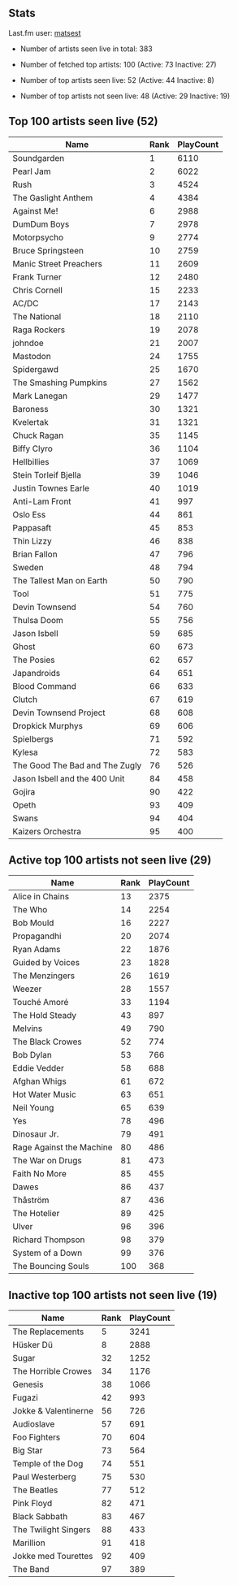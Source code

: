## Stats 


Last.fm user: [matsest](https://www.last.fm/user/matsest)

- Number of artists seen live in total: 383

- Number of fetched top artists: 100 (Active: 73 Inactive: 27)

- Number of top artists seen live: 52 (Active: 44 Inactive: 8)

- Number of top artists not seen live: 48 (Active: 29 Inactive: 19)

## Top 100 artists seen live (52)

Name                           | Rank | PlayCount
------------------------------ | ---- | ---------
Soundgarden                    | 1    | 6110     
Pearl Jam                      | 2    | 6022     
Rush                           | 3    | 4524     
The Gaslight Anthem            | 4    | 4384     
Against Me!                    | 6    | 2988     
DumDum Boys                    | 7    | 2978     
Motorpsycho                    | 9    | 2774     
Bruce Springsteen              | 10   | 2759     
Manic Street Preachers         | 11   | 2609     
Frank Turner                   | 12   | 2480     
Chris Cornell                  | 15   | 2233     
AC/DC                          | 17   | 2143     
The National                   | 18   | 2110     
Raga Rockers                   | 19   | 2078     
johndoe                        | 21   | 2007     
Mastodon                       | 24   | 1755     
Spidergawd                     | 25   | 1670     
The Smashing Pumpkins          | 27   | 1562     
Mark Lanegan                   | 29   | 1477     
Baroness                       | 30   | 1321     
Kvelertak                      | 31   | 1321     
Chuck Ragan                    | 35   | 1145     
Biffy Clyro                    | 36   | 1104     
Hellbillies                    | 37   | 1069     
Stein Torleif Bjella           | 39   | 1046     
Justin Townes Earle            | 40   | 1019     
Anti-Lam Front                 | 41   | 997      
Oslo Ess                       | 44   | 861      
Pappasaft                      | 45   | 853      
Thin Lizzy                     | 46   | 838      
Brian Fallon                   | 47   | 796      
Sweden                         | 48   | 794      
The Tallest Man on Earth       | 50   | 790      
Tool                           | 51   | 775      
Devin Townsend                 | 54   | 760      
Thulsa Doom                    | 55   | 756      
Jason Isbell                   | 59   | 685      
Ghost                          | 60   | 673      
The Posies                     | 62   | 657      
Japandroids                    | 64   | 651      
Blood Command                  | 66   | 633      
Clutch                         | 67   | 619      
Devin Townsend Project         | 68   | 608      
Dropkick Murphys               | 69   | 606      
Spielbergs                     | 71   | 592      
Kylesa                         | 72   | 583      
The Good The Bad and The Zugly | 76   | 526      
Jason Isbell and the 400 Unit  | 84   | 458      
Gojira                         | 90   | 422      
Opeth                          | 93   | 409      
Swans                          | 94   | 404      
Kaizers Orchestra              | 95   | 400      

## Active top 100 artists not seen live (29)

Name                     | Rank | PlayCount
------------------------ | ---- | ---------
Alice in Chains          | 13   | 2375     
The Who                  | 14   | 2254     
Bob Mould                | 16   | 2227     
Propagandhi              | 20   | 2074     
Ryan Adams               | 22   | 1876     
Guided by Voices         | 23   | 1828     
The Menzingers           | 26   | 1619     
Weezer                   | 28   | 1557     
Touché Amoré             | 33   | 1194     
The Hold Steady          | 43   | 897      
Melvins                  | 49   | 790      
The Black Crowes         | 52   | 774      
Bob Dylan                | 53   | 766      
Eddie Vedder             | 58   | 688      
Afghan Whigs             | 61   | 672      
Hot Water Music          | 63   | 651      
Neil Young               | 65   | 639      
Yes                      | 78   | 496      
Dinosaur Jr.             | 79   | 491      
Rage Against the Machine | 80   | 486      
The War on Drugs         | 81   | 473      
Faith No More            | 85   | 455      
Dawes                    | 86   | 437      
Thåström                 | 87   | 436      
The Hotelier             | 89   | 425      
Ulver                    | 96   | 396      
Richard Thompson         | 98   | 379      
System of a Down         | 99   | 376      
The Bouncing Souls       | 100  | 368      

## Inactive top 100 artists not seen live (19)

Name                 | Rank | PlayCount
-------------------- | ---- | ---------
The Replacements     | 5    | 3241     
Hüsker Dü            | 8    | 2888     
Sugar                | 32   | 1252     
The Horrible Crowes  | 34   | 1176     
Genesis              | 38   | 1066     
Fugazi               | 42   | 993      
Jokke & Valentinerne | 56   | 726      
Audioslave           | 57   | 691      
Foo Fighters         | 70   | 604      
Big Star             | 73   | 564      
Temple of the Dog    | 74   | 551      
Paul Westerberg      | 75   | 530      
The Beatles          | 77   | 512      
Pink Floyd           | 82   | 471      
Black Sabbath        | 83   | 467      
The Twilight Singers | 88   | 433      
Marillion            | 91   | 418      
Jokke med Tourettes  | 92   | 409      
The Band             | 97   | 389      
